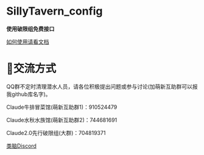 # SillyTavern_config

**使用破限组免费接口**

[如何使用请看文档](https://sqivg8d05rm.feishu.cn/docx/MgyodBPmGoTHOAxqT4nc8yAJnRd#VpGYdo1EDosjycxaB0bc9eiGnWQ)


<h1>💬交流方式</h1>

QQ群不定时清理潜水人员，请各位积极提出问题或参与讨论(加萌新互助群可以报我github库名字)。

Claude牛排冒菜馆(萌新互助群1)：910524479

Claude水秋水族馆(萌新互助群2)：744681691 

Claude2.0先行破限组(大群)：704819371

[类脑Discord](https://discord.gg/DnrjFZfbz5)


